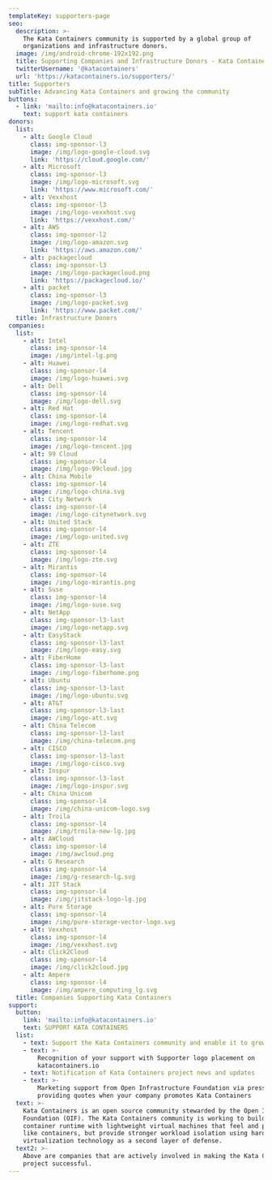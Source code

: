 ```yaml
---
templateKey: supporters-page
seo:
  description: >-
    The Kata Containers community is supported by a global group of
    organizations and infrastructure donors.
  image: /img/android-chrome-192x192.png
  title: Supporting Companies and Infrastructure Donors - Kata Containers
  twitterUsername: '@katacontainers'
  url: 'https://katacontainers.io/supporters/'
title: Supporters
subTitle: Advancing Kata Containers and growing the community
buttons:
  - link: 'mailto:info@katacontainers.io'
    text: support kata containers
donors:
  list:
    - alt: Google Cloud
      class: img-sponsor-l3
      image: /img/logo-google-cloud.svg
      link: 'https://cloud.google.com/'
    - alt: Microsoft
      class: img-sponsor-l3
      image: /img/logo-microsoft.svg
      link: 'https://www.microsoft.com/'
    - alt: Vexxhost
      class: img-sponsor-l3
      image: /img/logo-vexxhost.svg
      link: 'https://vexxhost.com/'
    - alt: AWS
      class: img-sponsor-l2
      image: /img/logo-amazon.svg
      link: 'https://aws.amazon.com/'
    - alt: packagecloud
      class: img-sponsor-l3
      image: /img/logo-packagecloud.png
      link: 'https://packagecloud.io/'
    - alt: packet
      class: img-sponsor-l3
      image: /img/logo-packet.svg
      link: 'https://www.packet.com/'
  title: Infrastructure Donors
companies:
  list:
    - alt: Intel
      class: img-sponsor-l4
      image: /img/intel-lg.png
    - alt: Huawei
      class: img-sponsor-l4
      image: /img/logo-huawei.svg
    - alt: Dell
      class: img-sponsor-l4
      image: /img/logo-dell.svg
    - alt: Red Hat
      class: img-sponsor-l4
      image: /img/logo-redhat.svg
    - alt: Tencent
      class: img-sponsor-l4
      image: /img/logo-tencent.jpg
    - alt: 99 Cloud
      class: img-sponsor-l4
      image: /img/logo-99cloud.jpg
    - alt: China Mobile
      class: img-sponsor-l4
      image: /img/logo-china.svg
    - alt: City Network
      class: img-sponsor-l4
      image: /img/logo-citynetwork.svg
    - alt: United Stack
      class: img-sponsor-l4
      image: /img/logo-united.svg
    - alt: ZTE
      class: img-sponsor-l4
      image: /img/logo-zte.svg
    - alt: Mirantis
      class: img-sponsor-l4
      image: /img/logo-mirantis.png
    - alt: Suse
      class: img-sponsor-l4
      image: /img/logo-suse.svg
    - alt: NetApp
      class: img-sponsor-l3-last
      image: /img/logo-netapp.svg
    - alt: EasyStack
      class: img-sponsor-l3-last
      image: /img/logo-easy.svg
    - alt: FiberHome
      class: img-sponsor-l3-last
      image: /img/logo-fiberhome.png
    - alt: Ubuntu
      class: img-sponsor-l3-last
      image: /img/logo-ubuntu.svg
    - alt: AT&T
      class: img-sponsor-l3-last
      image: /img/logo-att.svg
    - alt: China Telecom
      class: img-sponsor-l3-last
      image: /img/china-telecom.png
    - alt: CISCO
      class: img-sponsor-l3-last
      image: /img/logo-cisco.svg
    - alt: Inspur
      class: img-sponsor-l3-last
      image: /img/logo-inspur.svg
    - alt: China Unicom
      class: img-sponsor-l4
      image: /img/china-unicom-logo.svg
    - alt: Troila
      class: img-sponsor-l4
      image: /img/troila-new-lg.jpg
    - alt: AWCloud
      class: img-sponsor-l4
      image: /img/awcloud.png
    - alt: G Research
      class: img-sponsor-l4
      image: /img/g-research-lg.svg
    - alt: JIT Stack
      class: img-sponsor-l4
      image: /img/jitstack-logo-lg.jpg
    - alt: Pure Storage
      class: img-sponsor-l4
      image: /img/pure-storage-vector-logo.svg
    - alt: Vexxhost
      class: img-sponsor-l4
      image: /img/vexxhost.svg
    - alt: Click2Cloud
      class: img-sponsor-l4
      image: /img/click2cloud.jpg
    - alt: Ampere
      class: img-sponsor-l4
      image: /img/ampere_computing_lg.svg
  title: Companies Supporting Kata Containers
support:
  button:
    link: 'mailto:info@katacontainers.io'
    text: SUPPORT KATA CONTAINERS
  list:
    - text: Support the Kata Containers community and enable it to grow and thrive
    - text: >-
        Recognition of your support with Supporter logo placement on
        katacontainers.io
    - text: Notification of Kata Containers project news and updates
    - text: >-
        Marketing support from Open Infrastructure Foundation via press releases and
        providing quotes when your company promotes Kata Containers
  text: >-
    Kata Containers is an open source community stewarded by the Open Infrastructure
    Foundation (OIF). The Kata Containers community is working to build a secure
    container runtime with lightweight virtual machines that feel and perform
    like containers, but provide stronger workload isolation using hardware
    virtualization technology as a second layer of defense.
  text2: >-
    Above are companies that are actively involved in making the Kata Containers
    project successful.
---
```



